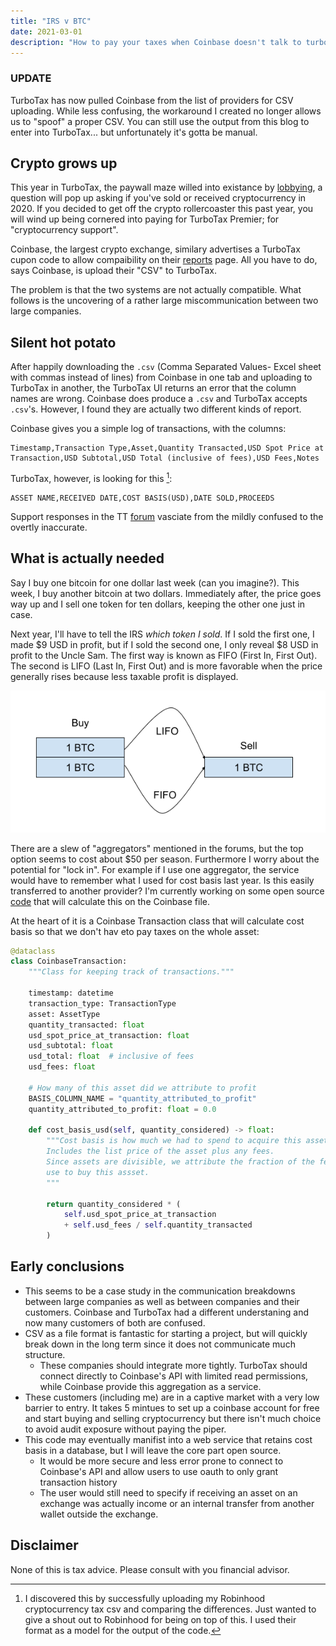 ```yaml
---
title: "IRS v BTC"
date: 2021-03-01
description: "How to pay your taxes when Coinbase doesn't talk to turbotax"
---
```


### UPDATE
TurboTax has now pulled Coinbase from the list of providers for CSV uploading. While less confusing, the workaround I created no longer allows us to "spoof" a proper CSV. You can still use the output from this blog to enter into TurboTax... but unfortunately it's gotta be manual.

## Crypto grows up
This year in TurboTax, the paywall maze willed into existance by [lobbying](https://gimletmedia.com/shows/reply-all/6nhgol), a question will pop up asking if you've sold or received cryptocurrency in 2020. If you decided to get off the crypto rollercoaster this past year, you will wind up being cornered into paying for TurboTax Premier; for "cryptocurrency support". 

Coinbase, the largest crypto exchange, similary advertises a TurboTax cupon code to allow compaibility on their [reports](https://www.coinbase.com/reports) page. All you have to do, says Coinbase, is upload their "CSV" to TurboTax.

The problem is that the two systems are not actually compatible. What follows is the uncovering of a rather large miscommunication between two large companies.

## Silent hot potato

After happily downloading the `.csv` (Comma Separated Values- Excel sheet with commas instead of lines) from Coinbase in one tab and uploading to TurboTax in another, the TurboTax UI returns an error that the column names are wrong. Coinbase does produce a `.csv`  and TurboTax accepts `.csv`'s. 
However, I found they are actually two different kinds of report. 

Coinbase gives you a simple log of transactions, with the columns: 

    Timestamp,Transaction Type,Asset,Quantity Transacted,USD Spot Price at Transaction,USD Subtotal,USD Total (inclusive of fees),USD Fees,Notes
TurboTax, however, is looking for this [^1]:

    ASSET NAME,RECEIVED DATE,COST BASIS(USD),DATE SOLD,PROCEEDS

Support responses in the TT [forum](https://ttlc.intuit.com/community/taxes/discussion/coinbase-csv-file-not-compatible-on-turbotax-no-headers-found-in-this-file-error/00/1820285/page/_18) vasciate from the mildly confused to the overtly inaccurate.


## What is actually needed
Say I buy one bitcoin for one dollar last week (can you imagine?). This week, I buy another bitcoin at two dollars. Immediately after, the price goes way up and I sell one token for ten dollars, keeping the other one just in case.

Next year, I'll have to tell the IRS _which token I sold_. If I sold the first one, I made $9 USD in profit, but if I sold the second one, I only reveal $8 USD in profit to the Uncle Sam. The first way is known as FIFO (First In, First Out). The second is LIFO (Last In, First Out) and is more favorable when the price generally rises because less taxable profit is displayed.

![fifo_vs_lifo](./fifo_vs_lifo.png)

There are a slew of "aggregators" mentioned in the forums, but the top option seems to cost about $50 per season. Furthermore I worry about the potential for "lock in". For example if I use one aggregator, the service would have to remember what I used for cost basis last year. Is this easily transferred to another provider?
I'm currently working on some open source [code](https://github.com/nickdnickd/taxmycrypto) that will calculate this on the Coinbase file.

At the heart of it is a Coinbase Transaction class that will calculate cost basis so that we don't hav eto pay taxes on the whole asset:

```python
@dataclass
class CoinbaseTransaction:
    """Class for keeping track of transactions."""

    timestamp: datetime
    transaction_type: TransactionType
    asset: AssetType
    quantity_transacted: float
    usd_spot_price_at_transaction: float
    usd_subtotal: float
    usd_total: float  # inclusive of fees
    usd_fees: float

    # How many of this asset did we attribute to profit
    BASIS_COLUMN_NAME = "quantity_attributed_to_profit"
    quantity_attributed_to_profit: float = 0.0

    def cost_basis_usd(self, quantity_considered) -> float:
        """Cost basis is how much we had to spend to acquire this asset
        Includes the list price of the asset plus any fees.
        Since assets are divisible, we attribute the fraction of the fees
        use to buy this assset.
        """

        return quantity_considered * (
            self.usd_spot_price_at_transaction
            + self.usd_fees / self.quantity_transacted
        )

```


## Early conclusions
- This seems to be a case study in the communication breakdowns between large companies as well as between companies and their customers. Coinbase and TurboTax had a different understaning and now many customers of both are confused.
- CSV as a file format is fantastic for starting a project, but will quickly break down in the long term since it does not communicate much structure.
  - These companies should integrate more tightly. TurboTax should connect directly to Coinbase's API with limited read permissions, while Coinbase provide this aggregation as a service.
- These customers (including me) are in a captive market with a very low barrier to entry. It takes 5 mintues to set up a coinbase account for free and start buying and selling cryptocurrency but there isn't much choice to avoid audit exposure without paying the piper.
- This code may eventually manifist into a web service that retains cost basis in a database, but I will leave the core part open source.
  - It would be more secure and less error prone to connect to Coinbase's API and allow users to use oauth to only grant transaction history
  - The user would still need to specify if receiving an asset on an exchange was actually income or an internal transfer from another wallet outside the exchange.



## Disclaimer
None of this is tax advice. Please consult with you financial advisor.


[^1]: I discovered this by successfully uploading my Robinhood cryptocurrency tax csv and comparing the differences. Just wanted to give a shout out to Robinhood for being on top of this. I used their format as a model for the output of the code.


[^2]: Don't take my word for it; [here](https://ttlc.intuit.com/community/taxes/discussion/coinbase-csv-file-not-compatible-on-turbotax-no-headers-found-in-this-file-error/00/1820285/page/_18) is the latest forum page of enraged TurboTax users.